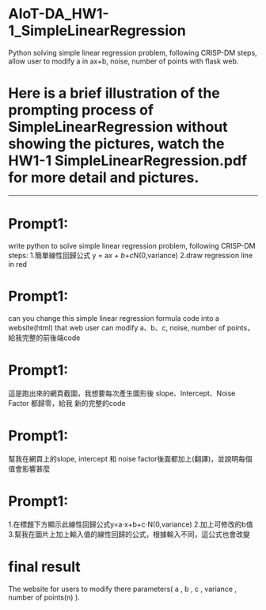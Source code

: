 # AIoT-DA_HW1-1_SimpleLinearRegression
Python solving simple linear regression problem, following CRISP-DM steps, allow user to modify a in ax+b, noise, number of points with flask web.

# Here is a brief illustration of the prompting process of SimpleLinearRegression without showing the pictures, watch the HW1-1 SimpleLinearRegression.pdf for more detail and pictures.
----------------------------------------------------------------------------------------------------------------------------------------------------------------------------------------
# Prompt1:
write python to solve simple linear regression problem, following CRISP-DM steps:
1.簡單線性回歸公式 y = a*x + b+c*N(0,variance)
2.draw regression line in red

# Prompt1:
can you change this simple linear regression formula code into a website(html) that web user
can modify a、b、c, noise, number of points，給我完整的前後端code

# Prompt1:
這是跑出來的網頁截圖，我想要每次產生圖形後 slope、Intercept、Noise Factor 都歸零，給我
新的完整的code

# Prompt1:
幫我在網頁上的slope, intercept 和 noise factor後面都加上(翻譯)，並說明每個值會影響甚麼

# Prompt1:
1.在標題下方顯示此線性回歸公式y=a⋅x+b+c⋅N(0,variance)
2.加上可修改的b值
3.幫我在圖片上加上輸入值的線性回歸的公式，根據輸入不同，這公式也會改變

# final result
The website for users to modify there parameters( a , b , c , variance , number of points(n) ).
